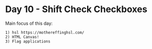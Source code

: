 # Day 10 - Shift Check Checkboxes

Main focus of this day:
    
    1) hsl https://mothereffinghsl.com/
    2) HTML Canvas!
    3) Flag applications
